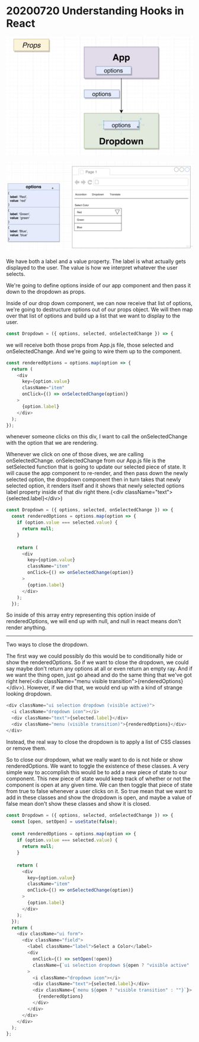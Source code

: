 # 20200720 Understanding Hooks in React

![my-img](img/200720-1.png)

![my-img](img/200720-2.png)

We have both a label and a value property. The label is what actually gets displayed to the user. The value is how we interpret whatever the user selects.

We're going to define options inside of our app component and then pass it down to the dropdown as props.

Inside of our drop down component, we can now receive that list of options, we're going to destructure options out of our props object. We will then map over that list of options and build up a list that we want to display to the user.

```js
const Dropdown = ({ options, selected, onSelectedChange }) => {
```

we will receive both those props from App.js file, those selected and onSelectedChange. And we're going to wire them up to the component.

```js
const renderedOptions = options.map(option => {
  return (
    <div
      key={option.value}
      className="item"
      onClick={() => onSelectedChange(option)}
    >
      {option.label}
    </div>
  );
});
```

whenever someone clicks on this div, I want to call the onSelectedChange with the option that we are rendering.

Whenever we click on one of those dives, we are calling onSelectedChange. onSelectedChange from our App.js file is the setSelected function that is going to update our selected piece of state. It will cause the app component to re-render, and then pass down the newly selected option, the dropdown component then in turn takes that newly selected option, it renders itself and it shows that newly selected options label property inside of that div right there.(\<div className="text">{selected.label}\</div>)

```js
const Dropdown = ({ options, selected, onSelectedChange }) => {
  const renderedOptions = options.map(option => {
    if (option.value === selected.value) {
      return null;
    }

    return (
      <div
        key={option.value}
        className="item"
        onClick={() => onSelectedChange(option)}
      >
        {option.label}
      </div>
    );
  });
```

So inside of this array entry representing this option inside of renderedOptions, we will end up with null, and null in react means don't render anything.

---

Two ways to close the dropdown.

The first way we could possibly do this would be to conditionally hide or show the renderedOptions. So if we want to close the dropdown, we could say maybe don't return any options at all or even return an empty ray. And if we want the thing open, just go ahead and do the same thing that we've got right here(\<div className="menu visible transition">{renderedOptions}\</div>). However, if we did that, we would end up with a kind of strange looking dropdown.

```js
<div className="ui selection dropdown (visible active)">
  <i className="dropdown icon"></i>
  <div className="text">{selected.label}</div>
  <div className="menu (visible transition)">{renderedOptions}</div>
</div>
```

Instead, the real way to close the dropdown is to apply a list of CSS classes or remove them.

So to close our dropdown, what we really want to do is not hide or show renderedOptions. We want to toggle the existence of these classes. A very simple way to accomplish this would be to add a new piece of state to our component. This new piece of state would keep track of whether or not the component is open at any given time. We can then toggle that piece of state from true to false whenever a user clicks on it. So true mean that we want to add in these classes and show the dropdown is open, and maybe a value of false mean don't show these classes and show it is closed.

```js
const Dropdown = ({ options, selected, onSelectedChange }) => {
  const [open, setOpen] = useState(false);

  const renderedOptions = options.map(option => {
    if (option.value === selected.value) {
      return null;
    }

    return (
      <div
        key={option.value}
        className="item"
        onClick={() => onSelectedChange(option)}
      >
        {option.label}
      </div>
    );
  });
  return (
    <div className="ui form">
      <div className="field">
        <label className="label">Select a Color</label>
        <div
          onClick={() => setOpen(!open)}
          className={`ui selection dropdown ${open ? "visible active" : ""}`}
        >
          <i className="dropdown icon"></i>
          <div className="text">{selected.label}</div>
          <div className={`menu ${open ? "visible transition" : ""}`}>
            {renderedOptions}
          </div>
        </div>
      </div>
    </div>
  );
};
```
